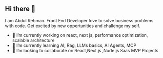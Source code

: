 ## Hi there 👋

I am Abdul Rehman. Front End Developer love to solve business problems with code. Get excited by new oppertunities and challenge my self.

- 🔭 I’m currently working on react, next js, performance optimization, scalable architecture
- 🌱 I’m currently learning AI, Rag, LLMs basics, AI Agents, MCP
- 👯 I’m looking to collaborate on React,Next js ,Node.js Saas MVP Projects


